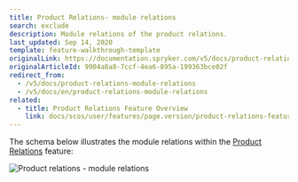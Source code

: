 ```yaml
---
title: Product Relations- module relations
search: exclude
description: Module relations of the product relations.
last_updated: Sep 14, 2020
template: feature-walkthrough-template
originalLink: https://documentation.spryker.com/v5/docs/product-relations-module-relations
originalArticleId: 9904a8a8-7ccf-4ea6-895a-199363bce02f
redirect_from:
  - /v5/docs/product-relations-module-relations
  - /v5/docs/en/product-relations-module-relations
related:
  - title: Product Relations Feature Overview
    link: docs/scos/user/features/page.version/product-relations-feature-overview.html
---
```


The schema below illustrates the module relations within the [Product Relations](/docs/scos/user/features/{{page.version}}/product-relations-feature-overview.html) feature:

![Product relations - module relations](https://spryker.s3.eu-central-1.amazonaws.com/docs/Features/Product+Management/Product+Relations/Product+Relations+Feature+Overview/202006.0/product-relations-module-relations.png)
